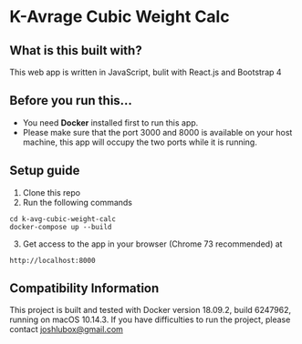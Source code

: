 # K-Avrage Cubic Weight Calc

## What is this built with?
This web app is written in JavaScript, bulit with React.js and Bootstrap 4

## Before you run this...
- You need __Docker__ installed first to run this app.
- Please make sure that the port 3000 and 8000 is available on your host machine, this app will occupy the two ports while it is running. 

## Setup guide
1. Clone this repo
2. Run the following commands
```
cd k-avg-cubic-weight-calc
docker-compose up --build
```
3. Get access to the app in your browser (Chrome 73 recommended) at
```
http://localhost:8000
```

## Compatibility Information
This project is built and tested with Docker version 18.09.2, build 6247962, running on macOS 10.14.3. If you have difficulties to run the project, please contact joshlubox@gmail.com
